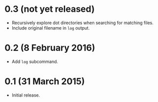 # 0.3 (not yet released)

- Recursively explore dot directories when searching for matching files.
- Include original filename in `log` output.

# 0.2 (8 February 2016)

- Add `log` subcommand.

# 0.1 (31 March 2015)

- Initial release.
